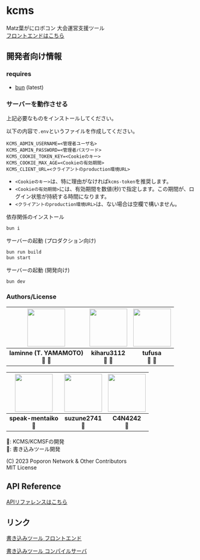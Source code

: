 # kcms

Matz葉がにロボコン 大会運営支援ツール  
[フロントエンドはこちら](https://github.com/poporonnet/kcmsf)

## 開発者向け情報

### requires

- [bun](https://bun.sh/) (latest)

### サーバーを動作させる

上記必要なものをインストールしてください。

以下の内容で`.env`というファイルを作成してください。

```properties
KCMS_ADMIN_USERNAME=<管理者ユーザ名>
KCMS_ADMIN_PASSWORD=<管理者パスワード>
KCMS_COOKIE_TOKEN_KEY=<Cookieのキー>
KCMS_COOKIE_MAX_AGE=<Cookieの有効期間>
KCMS_CLIENT_URL=<クライアントのproduction環境URL>
```

- `<Cookieのキー>`は、特に理由がなければ`kcms-token`を推奨します。
- `<Cookieの有効期間>`には、有効期間を数値(秒)で指定します。この期間が、ログイン状態が持続する時間になります。
- `<クライアントのproduction環境URL>`は、ない場合は空欄で構いません。

依存関係のインストール

```bash
bun i
```

サーバーの起動 (プロダクション向け)

```bash
bun run build
bun start
```

サーバーの起動 (開発向け)

```bash
bun dev
```

### Authors/License

| <img src="https://github.com/laminne.png" width="100px"> | <img src="https://github.com/kiharu3112.png" width="100px"> | <img src="https://github.com/tufusa.png" width="100px"> |
| :------------------------------------------------------: | :---------------------------------------------------------: | :-----------------------------------------------------: |
|            **laminne (T. YAMAMOTO)**<br>🔧 🦀            |                   **kiharu3112**<br>🔧 🦀                   |                   **tufusa**<br>🔧 🦀                   |

| <img src="https://github.com/speak-mentaiko.png" width="100px"> | <img src="https://github.com/suzune2741.png" width="100px"> | <img src="https://github.com/C4N4242.png" width="100px"> |
| :-------------------------------------------------------------: | :---------------------------------------------------------: | :------------------------------------------------------: |
|                    **speak-mentaiko**<br>🔧                     |                    **suzune2741**<br>🔧                     |                    **C4N4242**<br>🔧                     |

🔧: KCMS/KCMSFの開発  
🦀: 書き込みツール開発

(C) 2023 Poporon Network & Other Contributors  
MIT License

## API Reference

[APIリファレンスはこちら](/docs/api.md)

## リンク

[書き込みツール フロントエンド](https://github.com/poporonnet/kanicon-writer-front)

[書き込みツール コンパイルサーバ](https://github.com/poporonnet/kanicc)
